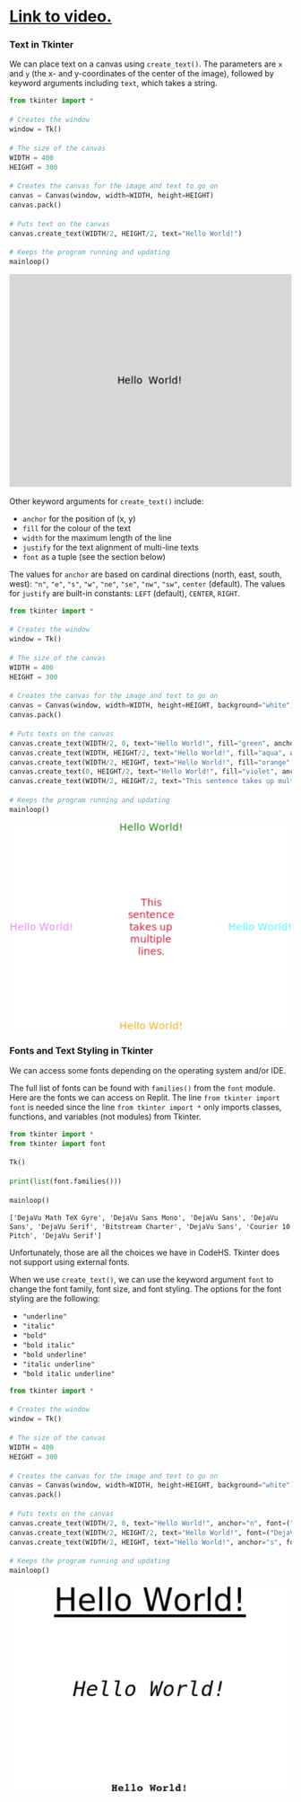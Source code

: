 # [Link to video.](https://www.youtube.com/watch?v=8EYRO5B_wSc&list=PLVD25niNi0BnsKwMvXId8jFMXxC1wUbko)

### Text in Tkinter 

We can place text on a canvas using `create_text()`. The parameters are `x` and `y` (the x- and y-coordinates of the center of the image), followed by keyword arguments including `text`, which takes a string. 

```python
from tkinter import *

# Creates the window
window = Tk()

# The size of the canvas
WIDTH = 400
HEIGHT = 300

# Creates the canvas for the image and text to go on
canvas = Canvas(window, width=WIDTH, height=HEIGHT)
canvas.pack()

# Puts text on the canvas
canvas.create_text(WIDTH/2, HEIGHT/2, text="Hello World!")

# Keeps the program running and updating
mainloop()
```

![](../Images/tk_hello_world.png)

Other keyword arguments for `create_text()` include:

* `anchor` for the position of (x, y)
* `fill` for the colour of the text
* `width` for the maximum length of the line
* `justify` for the text alignment of multi-line texts
* `font` as a tuple (see the section below)

The values for `anchor` are based on cardinal directions (north, east, south, west): `"n"`, `"e"`, `"s"`, `"w"`, `"ne"`, `"se"`, `"nw"`, `"sw"`, `center` (default).
The values for `justify` are built-in constants: `LEFT` (default), `CENTER`, `RIGHT`.

```python
from tkinter import *

# Creates the window
window = Tk()

# The size of the canvas
WIDTH = 400
HEIGHT = 300

# Creates the canvas for the image and text to go on
canvas = Canvas(window, width=WIDTH, height=HEIGHT, background="white")
canvas.pack()

# Puts texts on the canvas
canvas.create_text(WIDTH/2, 0, text="Hello World!", fill="green", anchor="n")
canvas.create_text(WIDTH, HEIGHT/2, text="Hello World!", fill="aqua", anchor="e")
canvas.create_text(WIDTH/2, HEIGHT, text="Hello World!", fill="orange", anchor="s")
canvas.create_text(0, HEIGHT/2, text="Hello World!", fill="violet", anchor="w")
canvas.create_text(WIDTH/2, HEIGHT/2, text="This sentence takes up multiple lines.", fill="crimson", width=70, justify=CENTER)

# Keeps the program running and updating
mainloop()
```

![](../Images/tk_text_.png)

### Fonts and Text Styling in Tkinter 

We can access some fonts depending on the operating system and/or IDE.

The full list of fonts can be found with `families()` from the `font` module. Here are the fonts we can access on Replit. The line `from tkinter import font` is needed since the line `from tkinter import *` only imports classes, functions, and variables (not modules) from Tkinter.

```python
from tkinter import *
from tkinter import font

Tk()

print(list(font.families()))

mainloop()
```

```
['DejaVu Math TeX Gyre', 'DejaVu Sans Mono', 'DejaVu Sans', 'DejaVu Sans', 'DejaVu Serif', 'Bitstream Charter', 'DejaVu Sans', 'Courier 10 Pitch', 'DejaVu Serif']
```

Unfortunately, those are all the choices we have in CodeHS. Tkinter does not support using external fonts. 

When we use `create_text()`, we can use the keyword argument `font` to change the font family, font size, and font styling. The options for the font styling are the following:
* `"underline"`
* `"italic"`
* `"bold"`
* `"bold italic"`
* `"bold underline"`
* `"italic underline"`
* `"bold italic underline"`

```python
from tkinter import *

# Creates the window
window = Tk()

# The size of the canvas
WIDTH = 400
HEIGHT = 300

# Creates the canvas for the image and text to go on
canvas = Canvas(window, width=WIDTH, height=HEIGHT, background="white")
canvas.pack()

# Puts texts on the canvas
canvas.create_text(WIDTH/2, 0, text="Hello World!", anchor="n", font=("DejaVu Sans", 30, "underline"))
canvas.create_text(WIDTH/2, HEIGHT/2, text="Hello World!", font=("DejaVu Sans Mono", 20, "italic"))
canvas.create_text(WIDTH/2, HEIGHT, text="Hello World!", anchor="s", font=("Courier 10 Pitch", 10, "bold"))

# Keeps the program running and updating
mainloop()
```

![](../Images/tk_text_styling__.png)

